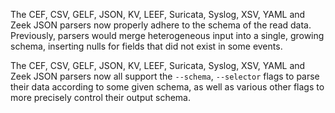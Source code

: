 The CEF, CSV, GELF, JSON, KV, LEEF, Suricata, Syslog, XSV, YAML and Zeek JSON parsers
now properly adhere to the schema of the read data. Previously, parsers
would merge heterogeneous input into a single, growing schema,
inserting nulls for fields that did not exist in some events.

The CEF, CSV, GELF, JSON, KV, LEEF, Suricata, Syslog, XSV, YAML and Zeek JSON parsers
now all support the `--schema`, `--selector` flags to parse their data
according to some given schema, as well as various other flags to more
precisely control their output schema.

